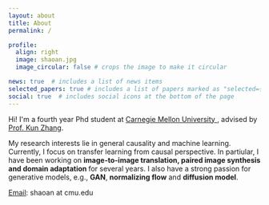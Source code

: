 ```yaml
---
layout: about
title: About
permalink: /

profile:
  align: right
  image: shaoan.jpg
  image_circular: false # crops the image to make it circular

news: true  # includes a list of news items
selected_papers: true # includes a list of papers marked as "selected={true}"
social: true  # includes social icons at the bottom of the page
---
```



Hi! I'm a fourth year Phd student at <a href='https://www.cmu.edu/'> Carnegie Mellon University </a>, advised by <a href='https://www.andrew.cmu.edu/user/kunz1/'>Prof. Kun Zhang</a>.

My research interests lie in general causality and machine learning. Currently, I focus on transfer learning from causal perspective. In partiular, I have been working on <b>image-to-image translation, paired image synthesis and domain adaptation </b>for several years. I also have a strong passion for generative models, e.g., <b>GAN</b>, <b>normalizing flow</b> and <b>diffusion model</b>.

<u>Email</u>: shaoan at cmu.edu





